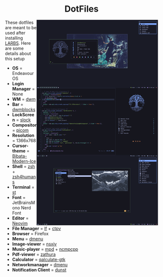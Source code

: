 <h1 align="center"> DotFiles</h1>

<img src="./images/screenshot.png" alt="screenshot" align="right" width="400px">

These dotfiles are meant to be used after installing [LARBS](https=//github.com/LukeSmithxyz/LARBS).
Here are some details about this setup

- **OS** = EndeavourOS
- **Login Manager** = None
- **WM** = [dwm](https://github.com/mintycube/dotfiles/tree/main/.config/suckless/dwm)
- **Bar** = [dwmblocks](https://github.com/mintycube/dotfiles/tree/main/.config/suckless/dwmblocks)
- **LockScreen** = [slock](https://github.com/mintycube/dotfiles/tree/main/.config/suckless/slock)
- **Compositor** = [picom](https://github.com/yshui/picom)
- **Resolution** = 1366x768
- **Cursor-theme** = [Bibata-Modern-Ice](https://github.com/ful1e5/Bibata_Cursor)
- **Shell** = [zsh](https://wiki.archlinux.org/index.php/Zsh) + [zsh4humans](https://github.com/romkatv/zsh4humans)
- **Terminal** = [st](https://github.com/mintycube/dotfiles/tree/main/.config/suckless/st)
- **Font** = JetBrainsMono Nerd Font
- **Editor** = [Neovim](https://github.com/mintycube/dotfiles/tree/dwm/.config/nvim)
- **File Manager** = [lf](https://github.com/gokcehan/lf) + [ctpv](https://github.com/NikitaIvanovV/ctpv)
- **Browser** = Firefox
- **Menu** = [dmenu](https://github.com/mintycube/dotfiles/tree/main/.config/suckless/dmenu)
- **Image-viewer** = [nsxiv](https=//github.com/nsxiv/nsxiv)
- **Music-player** = [mpd](https=//github.com/MusicPlayerDaemon/MPD) + [ncmpcpp](https://github.com/ncmpcpp/ncmpcpp)
- **Pdf-viewer** = [zathura](https=//github.com/pwmt/zathura)
- **Calculator** = [qalculate-gtk](https=//github.com/Qalculate/qalculate-gtk)
- **Networkmanager** = [dmenu](https=//github.com/firecat53/networkmanager-dmenu)
- **Notification Client** = [dunst](https=//github.com/dunst-project/dunst)
